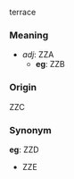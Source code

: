 terrace
### Meaning
+ _adj_: ZZA
    + __eg__: ZZB

### Origin

ZZC

### Synonym

__eg__: ZZD

+ ZZE


